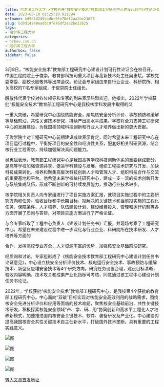 ```yaml
---
title: 哈尔滨工程大学->学校召开“核能安全技术”教育部工程研究中心建设计划可行性论证会 | hrbeu.com.cn
date: 2023-03-10 01:25:10.011394
urlname: bd9d14249eadbc9fe76df2aa2be23625
slug: bd9d14249eadbc9fe76df2aa2be23625
tags: 
- 哈尔滨工程大学
categories:
- hrbeu.com.cn
- 哈尔滨工程大学
authorbox: false
sidebar: false
---
```

3月8日，“核能安全技术”教育部工程研究中心建设计划可行性论证会在校召开。中国工程院院士于俊崇，教育部科技司重大项目与高新技术处主任吴惠斌，学校党委常委、副校长殷敬伟等出席会议。论证会专家组由来自行业企业、科研院所、相关高校的11名专家组成，于俊崇院士任组长。

殷敬伟代表学校对各位领导和专家的到来表示热烈欢迎。他指出，2022年学校获批“核能安全技术”教育部工程研究中心是我校核学科发展中取得的又
<!--more-->
一重大突破，希望研究中心围绕核能安全，聚焦核安全分析评价、事故预防和缓解等基础前沿、共性关键技术研究，持续产出高水平成果。学校将全力支持工程研究中心的发展建设，为我国核领域科技创新和行业人才培养做出新的更大贡献。

于俊崇院士对工程研究中心前期建设成效表示肯定，同时希望未来工程研究中心在项目运行过程中，平衡好项目的安全性和经济性关系，配套好相关科研资源，结合核行业工程需求，持续加强解决真问题能力。

吴惠斌表示，教育部工程研究中心是我国高等学校科技创新体系的重要组成部分，是高等学校加强资源共享、促进学科建设与发展、组织工程技术研究与开发、加快科技成果转化、培养和聚集高层次科技创新人才和管理人才、组织科技合作与交流的重要基地和平台。他希望未来学校依托研究中心，建成一支一流的技术创新开发与系统集成队伍，形成不断创新的可持续发展能力，推动行业技术进步。

核学院相关负责人向专家组进行了项目实施方案汇报，就项目实施过程中的主要研究方向和任务、验收目标和中长期目标、拟解决的关键技术和当前拟实施的工程化任务、保障条件、人才培养、队伍建设计划、建设经费投入、管理和运行机制等各方面开展了质询与答辩，对项目实施方案进行了严格论证。

与会专家听取了工程中心负责人《建设计划任务书》汇报，并现场考察了工程研究中心，希望在未来建设过程中进一步深化与行业企业、科研院所在技术研发、人才培养等方面的

合作，发挥高校专业齐全、人才资源丰富的优势，加强核安全基础前沿研究。

经质询和讨论，专家组形成了《核能安全技术教育部工程研究中心建设计划任务书论证意见》，中心设立核安全分析评价技术、核电运行安全技术、事故预防与缓解技术、新型反应堆安全技术等4个研究方向，研究任务设置合理，建设目标清晰，验收内容明确，技术攻关和成果产业化指标可考核，同意通过该工程中心建设计划任务书论证。

2022年，学校获批“核能安全技术”教育部工程研究中心，是我校第4个获批的教育部工程研究中心。中心面向“双碳”目标实现对核能安全高效利用的战略需求，围绕核安全先进分析评价和应用等面临的技术难题，聚焦核安全基础前沿、共性关键技术研发，积极探索核能安全领域“产、学、研、用”协同创新和高水平工程化人才培养新模式，加速推进国内核安全关键技术、软件、装备研发及产业化。中心建设对提高我国核安全共性关键技术自主创新水平，打破国外技术垄断，具有重要的工程实践意义。

![图](http://gongxue.cn/__local/2/BB/68/13D15E0E482D540CAFA31112836_C0F4C13E_7E43C.jpg)

![图](http://gongxue.cn/__local/D/D2/7D/6EF725A2DC3C551289ECF2C4E2E_442BBCD4_A544.jpg)

![图](http://gongxue.cn/__local/C/34/13/B6DF2840A3D8D7B98A570F7CF3A_7A167196_977B.jpg)

![图](http://gongxue.cn/__local/1/83/00/436A3F6C6F70F66C5B9EDE9F198_0530351F_F967.jpg)

[转入文章首发地址](http://gongxue.cn/info/1141/74716.htm)